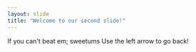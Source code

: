 ```yaml
---
layout: slide
title: "Welcome to our second slide!"
---
```

If you can't beat em; sweetums
Use the left arrow to go back!
